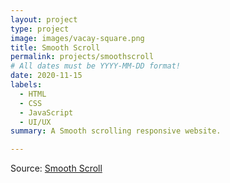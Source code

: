 ```yaml
---
layout: project
type: project
image: images/vacay-square.png
title: Smooth Scroll
permalink: projects/smoothscroll
# All dates must be YYYY-MM-DD format!
date: 2020-11-15
labels:
  - HTML
  - CSS
  - JavaScript
  - UI/UX
summary: A Smooth scrolling responsive website.

---
```


Source: <a href="https://github.com/kkjaseem/smooth-scroll"><i class="large github icon"></i>Smooth Scroll</a>

